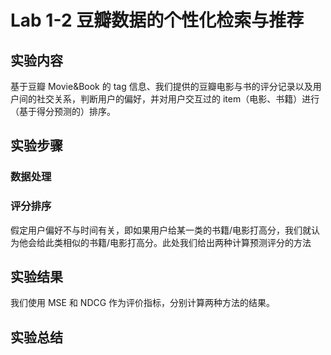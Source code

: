 # Lab 1-2 豆瓣数据的个性化检索与推荐

## 实验内容

基于豆瓣 Movie&Book 的 tag 信息、我们提供的豆瓣电影与书的评分记录以及用户间的社交关系，判断用户的偏好，并对用户交互过的 item（电影、书籍）进行（基于得分预测的）排序。

## 实验步骤

### 数据处理

### 评分排序

假定用户偏好不与时间有关，即如果用户给某一类的书籍/电影打高分，我们就认为他会给此类相似的书籍/电影打高分。此处我们给出两种计算预测评分的方法

## 实验结果

我们使用 MSE 和 NDCG 作为评价指标，分别计算两种方法的结果。

## 实验总结

